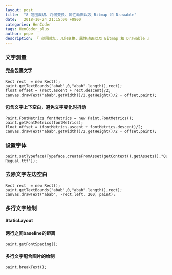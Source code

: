 ```yaml
---
layout: post
title:  "8 范围裁切、几何变换、属性动画以及 Bitmap 和 Drawable"
date:   2018-10-24 21:15:00 +0800
categories: HenCoder
tags: HenCoder_plus
author: pepe
description: 『 范围裁切、几何变换、属性动画以及 Bitmap 和 Drawable 』
---
```


### **文字测量**

#### 完全包裹文字
```
Rect rect  = new Rect();
paint.getTextBounds("abab",0,"abab".length(),rect);
float offset = (rect.ascent + rect.descent)/2;
canvas.drawText("abab",getWidth()/2,getHeight()/2 - offset,paint);
```

#### 包含文字上下空白，避免文字变化时抖动
```
Paint.FontMetrics fontMetrics = new Paint.FontMetrics();
paint.getFontMetrics(fontMetrics);
float offset = (fontMetrics.ascent + fontMetrics.descent)/2;
canvas.drawText("abab",getWidth()/2,getHeight()/2 - offset,paint);
```

### **设置字体**
```
paint.setTypeface(Typeface.createFromAsset(getContext().getAssets(),"Quicksand-Regual.ttf"));
```

### **去除文字左边空白**
```
Rect rect  = new Rect();
paint.getTextBounds("abab",0,"abab".length(),rect);
canvas.drawText("abab", -rect.left, 200, paint);
```

### **多行文字绘制**

#### StaticLayout


#### 两行之间baseline的距离
```
paint.getFontSpacing();
```


#### 多行文字配合图片的绘制
```
paint.breakText();
```





